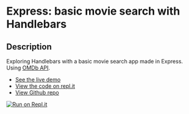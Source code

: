 # Express: basic movie search with Handlebars

## Description
Exploring Handlebars with a basic movie search app made in Express. Using [OMDb API](http://www.omdbapi.com/).

+ [See the live demo](https://express-basic-movie-search-with-handlebars--rjlevy.repl.co/?target=_blank)
+ [View the code on repl.it](https://repl.it/@rjlevy/express-movie-search-with-handlebars)
+ [View Github repo](https://github.com/rolandjlevy/express-movie-search-with-handlebars)

[![Run on Repl.it](https://repl.it/badge/github/rolandjlevy/express-movie-search-with-handlebars)](https://repl.it/github/rolandjlevy/express-movie-search-with-handlebars)
